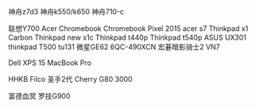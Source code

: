 神舟z7d3
神舟k550/k650
神舟710-c

联想Y700
Acer Chromebook
Chromebook Pixel 2015
acer s7
Thinkpad x1 Carbon
Thinkpad new x1c
Thinkpad t440p
Thinkpad t540p
ASUS UX301
thinkpad T500
tu131
微星GE62 6QC-490XCN
宏碁暗影骑士2 VN7

Dell XPS 15
MacBook Pro

HHKB
Filco 圣手2代
Cherry G80 3000

富德血冥
罗技G900
